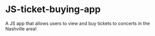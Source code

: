# JS-ticket-buying-app
 A JS app that allows users to view and buy tickets to concerts in the Nashville area!
